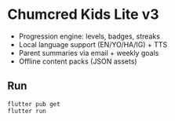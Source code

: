 # Chumcred Kids Lite v3
- Progression engine: levels, badges, streaks
- Local language support (EN/YO/HA/IG) + TTS
- Parent summaries via email + weekly goals
- Offline content packs (JSON assets)

## Run
```
flutter pub get
flutter run
```
